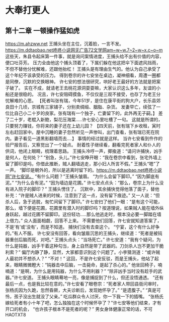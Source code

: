 # 大奉打更人 
 ## 第十二章 一顿操作猛如虎
  https://m.ahzww.net
 王捕头坐在主位，沉着脸，一言不发。https://m.ddtaobao.net咚咚小说网无广告72文学网am~w~w.7~2~w~x.c~o~m
 这些天，朱县令起床第一件事，就是询问案情进度，王捕头给不出有价值的内容，便口吐芬芳。
 压力全由他这个捕头顶着了，下属们躲在他这把伞下面遮风挡雨，不但不替他分忧解难，还跟他抬杠！
 王捕头是有理由生气的。他认为自己承受了这个年纪不该承受的压力。
 得到卷宗的许七安坐在桌边，凝神细看，周遭一圈都是同僚，沉默的交换眼神。
 许七安的想法很研究，哄好老王最好的方法就是把案子破了。
 实在不成，就请老王去桃花源洞耍耍嘛，大家认识这么多年，友谊的小船还是很稳的。
 况且，许七安阻碍摸鱼，不仅仅是三观不接受，也存了为老王分忧解难的心思。
 【死者叫张有瑞，今年51岁，是住在康平街的狗大户，长乐县郊良田十几顷，京城有三家铺子，分别卖绸缎、胭脂、杂货。
 发妻早亡，续弦了一位比自己小二十岁的良家。张有瑞有一个独子，亡妻留下的，此外再无子嗣。】
 差了二十岁，老棍入新鲍，梨花压海棠.....许七安心里吐槽了一句。
 这就是所谓的，只要努力赚钱，你将来的妻子还在上幼儿园？
 【四天前，张有瑞下乡收租，寅时左右赶回家中。屋中沉睡的妻子忽然听见一声惨叫，出门查看，张有瑞已死在院内。妻子看见一道黑影翻墙而去....】
 事情的经过就是这样。
 当许七安看到仵作的验尸报告后，又察觉出了一个疑点。
 耐着性子继续看，翻看完死者家人和仆人的供词，他闭上眼睛，梳理着思路。
 王捕头冷哼一声，揶揄道：“请问许捕快，凶手是何人，在何处？”
 “别急，头儿。”许七安睁开眼：“我在卷宗中看到，张宅外墙上留了脚印是吗，你借此推断，贼人翻墙逃走，那小妇人所言不假。”
 王捕头“嗯”了一声。
 “脚印是朝外的，所以是逃离时留下的。https://m.ddtaobao.net咚咚小说网”许七安说。
 “有什么问题？”王捕头皱眉。
 “为什么会留下脚印。”
 “因为脚底有泥。”
 “为什么会有泥。”
 “因为墙边是花圃。”
 许七安点点头：“那么，卷宗上为什么没有进入院子的脚印？”
 王捕头愣住了。
 沉默中，其余捕快觉得他落了面子，替他补充：“许是贼人进来的时候，注意到了这一点，没有留下痕迹。”
 又一人说：“但杀人后，急于逃脱，匆忙间留下了脚印。”
 许七安扫了他们一眼：“是有这个可能，那么，墙下便是花圃，花圃里有潜入时的脚印吗？按道理说，如果贼人能在墙外纵身跃起，越过花圃不留脚印。这份轻功.....那么他逃走时，根本没必要一脚踏在墙上借力。”
 众人面面相觑，回答不上来。
 不需要他们回答，许七安就知道答案了，不是‘有’或‘没有’，而是不知道。
 捕快们没有去查这个。
 “宁宴，这个有什么好争的。”有人不服。
 许七安没有回答，看向皱眉沉思的王捕头，继续道：“死者是被钝器重创后脑而死，对吧。”
 王捕头点头：“当场死亡。”
 许七安道：“我有个疑问，为什么是钝器，凶手干着这种勾当，身上自然是带了武器的。刀剑杀人岂不更加干脆利索？”
 偏厅内静了静，显然，大家都意识到这个问题了。小李猜测道：“或许贼人最初并不想杀人？”
 “不对！”
 这回，不是许七安反驳，而是王捕头，他站了起来，眼睛微微瞪大：“钝器击中后脑，一击毙命，是起了杀心的。”
 他坐回椅子，喃喃道：“是啊，为什么是用钝器，为什么不用利器？”
 “除非凶手当时没有趁手的武器。”许七安道。
 王捕头眼睛蓦地一亮，像是捕捉到了什么，但还没悟通透。
 “还有最后一点，也是我比较在意的。”许七安看了眼卷宗：“死者家人带回县衙问审时，张杨氏因为久跪，忽然昏厥，大夫诊断后，发现她怀孕了。”
 “是遗腹子。”
 “真是可怜，孩子没出生就没了父亲。”
 吃瓜群众令人讨厌，你一下我一下的插嘴。
 “张杨氏嫁给死者有小十年了吧，怎么独独在这个时候怀孕了？”许七安等他们结束，才有开口的机会，
 “也许孩子根本不是死者的呢？”
 男女身体健康正常的话，不可 
HAOTXT8